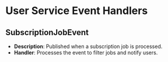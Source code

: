 # User Service Event Handlers

## SubscriptionJobEvent

- **Description**: Published when a subscription job is processed.
- **Handler**: Processes the event to filter jobs and notify users.
